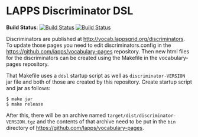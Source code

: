 LAPPS Discriminator DSL
===============================


**Build Status**:
[![Build Status](http://grid.anc.org:9080/travis/svg/lappsgrid-incubator/discriminator-dsl?branch=master)](https://travis-ci.org/lappsgrid-incubator/discriminator-dsl)
[![Build Status](http://grid.anc.org:9080/travis/svg/lappsgrid-incubator/discriminator-dsl?branch=develop)](https://travis-ci.org/lappsgrid-incubator/discriminator-dsl)


Discriminators are published at http://vocab.lappsgrid.org/discriminators. To update those pages you need to edit discriminators.config in the https://github.com/lapps/vocabulary-pages repository. Then new html files for the discriminators can be created using the Makefile in the vocabulary-pages repository.

That Makefile uses a `ddsl` startup script as well as `discriminator-VERSION` jar file and both of those are created by this repository. Create startup script and jar as follows:

```
$ make jar
$ make release
```

After this, there will be an archive named `target/dist/discriminator-VERSION.tgz` and the contents of that archive need to be put in the `bin` directory of https://github.com/lapps/vocabulary-pages.
